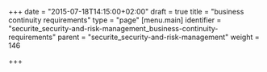 +++
date = "2015-07-18T14:15:00+02:00"
draft = true
title = "business continuity requirements"
type = "page"
[menu.main]
identifier = "securite_security-and-risk-management_business-continuity-requirements"
parent = "securite_security-and-risk-management"
weight = 146

+++
